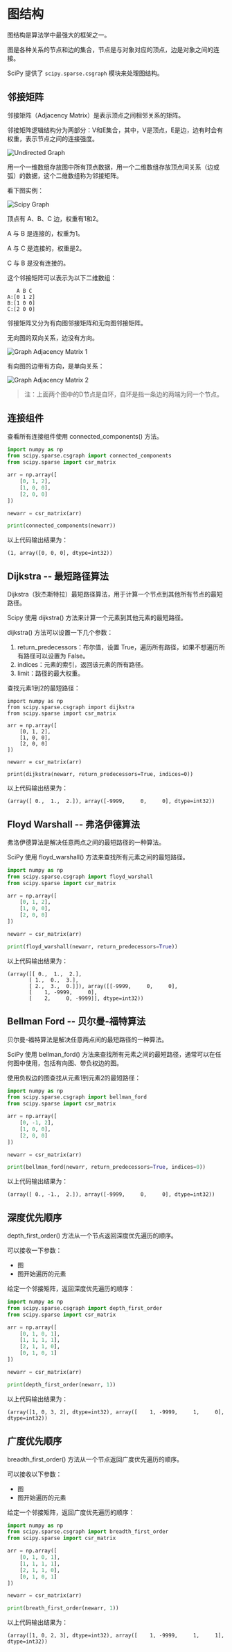 # 图结构

图结构是算法学中最强大的框架之一。

图是各种关系的节点和边的集合，节点是与对象对应的顶点，边是对象之间的连接。

SciPy 提供了 `scipy.sparse.csgraph` 模块来处理图结构。

## 邻接矩阵

邻接矩阵（Adjacency Matrix）是表示顶点之间相邻关系的矩阵。

邻接矩阵逻辑结构分为两部分：V和E集合，其中，V是顶点，E是边，边有时会有权重，表示节点之间的连接强度。

![Undirected Graph](/images/chapter_1/1.2.6.undirected-graph.png)

用一个一维数组存放图中所有顶点数据，用一个二维数组存放顶点间关系（边或弧）的数据，这个二维数组称为邻接矩阵。

看下图实例：

![Scipy Graph](/images/chapter_1/1.2.6.scipy_graph.png)

顶点有 A、B、C 边，权重有1和2。

A 与 B 是连接的，权重为1。

A 与 C 是连接的，权重是2。

C 与 B 是没有连接的。

这个邻接矩阵可以表示为以下二维数组：

```
   A B C
A:[0 1 2]  
B:[1 0 0]
C:[2 0 0]
```

邻接矩阵又分为有向图邻接矩阵和无向图邻接矩阵。

无向图的双向关系，边没有方向。

![Graph Adjacency Matrix 1](/images/chapter_1/1.2.6.GraphAdjacencyMatrix1.jpeg)

有向图的边带有方向，是单向关系：

![Graph Adjacency Matrix 2](/images/chapter_1/1.2.6.GraphAdjacencyMatrix2.jpeg)

> 注：上面两个图中的D节点是自环，自环是指一条边的两端为同一个节点。

## 连接组件

查看所有连接组件使用 connected_components() 方法。

```python
import numpy as np 
from scipy.sparse.csgraph import connected_components
from scipy.sparse import csr_matrix

arr = np.array([
    [0, 1, 2],
    [1, 0, 0],
    [2, 0, 0]
])

newarr = csr_matrix(arr)

print(connected_components(newarr))
```

以上代码输出结果为：

```
(1, array([0, 0, 0], dtype=int32))
```

## Dijkstra -- 最短路径算法

Dijkstra（狄杰斯特拉）最短路径算法，用于计算一个节点到其他所有节点的最短路径。

Scipy 使用 dijkstra() 方法来计算一个元素到其他元素的最短路径。

dijkstra() 方法可以设置一下几个参数：

1. return_predecessors：布尔值，设置 True，遍历所有路径，如果不想遍历所有路径可以设置为 False。
2. indices：元素的索引，返回该元素的所有路径。
3. limit：路径的最大权重。

查找元素1到2的最短路径：

```
import numpy as np
from scipy.sparse.csgraph import dijkstra
from scipy.sparse import csr_matrix

arr = np.array([
    [0, 1, 2],
    [1, 0, 0],
    [2, 0, 0]
])

newarr = csr_matrix(arr)

print(dijkstra(newarr, return_predecessors=True, indices=0))
```

以上代码输出结果为：

```
(array([ 0.,  1.,  2.]), array([-9999,     0,     0], dtype=int32))
```

## Floyd Warshall -- 弗洛伊德算法

弗洛伊德算法是解决任意两点之间的最短路径的一种算法。

SciPy 使用 floyd_warshall() 方法来查找所有元素之间的最短路径。

```python
import numpy as np 
from scipy.sparse.csgraph import floyd_warshall
from scipy.sparse import csr_matrix

arr = np.array([
    [0, 1, 2],
    [1, 0, 0],
    [2, 0, 0]
])

newarr = csr_matrix(arr)

print(floyd_warshall(newarr, return_predecessors=True))
```

以上代码输出结果为：

```
(array([[ 0.,  1.,  2.],
       [ 1.,  0.,  3.],
       [ 2.,  3.,  0.]]), array([[-9999,     0,     0],
       [    1, -9999,     0],
       [    2,     0, -9999]], dtype=int32))
```

## Bellman Ford -- 贝尔曼-福特算法

贝尔曼-福特算法是解决任意两点间的最短路径的一种算法。

SciPy 使用 bellman_ford() 方法来查找所有元素之间的最短路径，通常可以在任何图中使用，包括有向图、带负权边的图。

使用负权边的图查找从元素1到元素2的最短路径：

```python
import numpy as np 
from scipy.sparse.csgraph import bellman_ford
from scipy.sparse import csr_matrix

arr = np.array([
    [0, -1, 2],
    [1, 0, 0],
    [2, 0, 0]
])

newarr = csr_matrix(arr)

print(bellman_ford(newarr, return_predecessors=True, indices=0))
```

以上代码输出结果为：

```
(array([ 0., -1.,  2.]), array([-9999,     0,     0], dtype=int32))
```

## 深度优先顺序

depth_first_order() 方法从一个节点返回深度优先遍历的顺序。

可以接收一下参数：

* 图
* 图开始遍历的元素

给定一个邻接矩阵，返回深度优先遍历的顺序：

```python
import numpy as np
from scipy.sparse.csgraph import depth_first_order
from scipy.sparse import csr_matrix

arr = np.array([
    [0, 1, 0, 1],
    [1, 1, 1, 1],
    [2, 1, 1, 0],
    [0, 1, 0, 1]
])

newarr = csr_matrix(arr)

print(depth_first_order(newarr, 1))
```

以上代码输出结果为：

```
(array([1, 0, 3, 2], dtype=int32), array([    1, -9999,     1,     0], dtype=int32))
```

## 广度优先顺序

breadth_first_order() 方法从一个节点返回广度优先遍历的顺序。

可以接收以下参数：

* 图
* 图开始遍历的元素

给定一个邻接矩阵，返回广度优先遍历的顺序：

```python
import numpy as np 
from scipy.sparse.csgraph import breadth_first_order
from scipy.sparse import csr_matrix

arr = np.array([
    [0, 1, 0, 1],
    [1, 1, 1, 1],
    [2, 1, 1, 0],
    [0, 1, 0, 1]
])

newarr = csr_matrix(arr)

print(breath_first_order(newarr, 1))
```

以上代码输出结果为：

```
(array([1, 0, 2, 3], dtype=int32), array([    1, -9999,     1,     1], dtype=int32))
```

